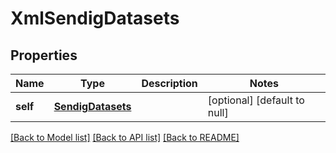 # XmlSendigDatasets

## Properties
Name | Type | Description | Notes
------------ | ------------- | ------------- | -------------
**self** | [**SendigDatasets**](SendigDatasets.md) |  | [optional] [default to null]

[[Back to Model list]](../README.md#documentation-for-models) [[Back to API list]](../README.md#documentation-for-api-endpoints) [[Back to README]](../README.md)


